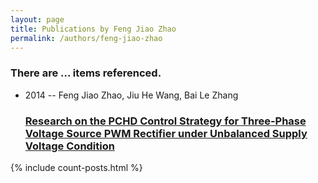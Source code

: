 ```yaml
---
layout: page
title: Publications by Feng Jiao Zhao
permalink: /authors/feng-jiao-zhao
---
```


<h3 id="number-posts">There are ... items referenced.</h3>
<ul class="post-list">
<li><span class='post-meta'>2014 -- Feng Jiao Zhao, Jiu He Wang, Bai Le Zhang</span><h3><a class='post-link' href="{{ site.baseurl }}/research-on-the-pchd-control-strategy-for-three-phase-voltage-source-pwm-rectifier-under-unbalanced-supply-voltage-condition">Research on the PCHD Control Strategy for Three-Phase Voltage Source PWM Rectifier under Unbalanced Supply Voltage Condition</a></h3></li>

</ul>
{% include count-posts.html %}

